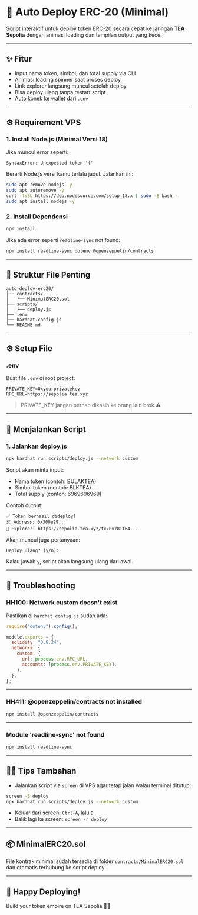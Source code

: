 # 🧠 Auto Deploy ERC-20 (Minimal)

Script interaktif untuk deploy token ERC-20 secara cepat ke jaringan **TEA Sepolia** dengan animasi loading dan tampilan output yang kece.

---

## ✨ Fitur

- Input nama token, simbol, dan total supply via CLI  
- Animasi loading spinner saat proses deploy  
- Link explorer langsung muncul setelah deploy  
- Bisa deploy ulang tanpa restart script  
- Auto konek ke wallet dari `.env`

---

## ⚙️ Requirement VPS

### 1. Install Node.js (Minimal Versi 18)

Jika muncul error seperti:

```
SyntaxError: Unexpected token '('
```

Berarti Node.js versi kamu terlalu jadul. Jalankan ini:

```bash
sudo apt remove nodejs -y
sudo apt autoremove -y
curl -fsSL https://deb.nodesource.com/setup_18.x | sudo -E bash -
sudo apt install nodejs -y
```

### 2. Install Dependensi

```bash
npm install
```

Jika ada error seperti `readline-sync` not found:

```bash
npm install readline-sync dotenv @openzeppelin/contracts
```

---

## 📁 Struktur File Penting

```
auto-deploy-erc20/
├── contracts/
│   └── MinimalERC20.sol
├── scripts/
│   └── deploy.js
├── .env
├── hardhat.config.js
└── README.md
```

---

## ⚙️ Setup File

### .env

Buat file `.env` di root project:

```env
PRIVATE_KEY=0xyourprivatekey
RPC_URL=https://sepolia.tea.xyz
```

> PRIVATE_KEY jangan pernah dikasih ke orang lain brok ⚠️

---

## 🚀 Menjalankan Script

### 1. Jalankan deploy.js

```bash
npx hardhat run scripts/deploy.js --network custom
```

Script akan minta input:
- Nama token (contoh: BULAKTEA)
- Simbol token (contoh: BLKTEA)
- Total supply (contoh: 6969696969)

Contoh output:

```
✅ Token berhasil dideploy!
📦 Address: 0x300e29...
🔗 Explorer: https://sepolia.tea.xyz/tx/0x781f64...
```

Akan muncul juga pertanyaan:

```
Deploy ulang? (y/n):
```

Kalau jawab `y`, script akan langsung ulang dari awal.

---

## 🔧 Troubleshooting

### HH100: Network custom doesn't exist

Pastikan di `hardhat.config.js` sudah ada:

```js
require("dotenv").config();

module.exports = {
  solidity: "0.8.24",
  networks: {
    custom: {
      url: process.env.RPC_URL,
      accounts: [process.env.PRIVATE_KEY],
    },
  },
};
```

---

### HH411: @openzeppelin/contracts not installed

```bash
npm install @openzeppelin/contracts
```

---

### Module 'readline-sync' not found

```bash
npm install readline-sync
```

---

## 👨‍💻 Tips Tambahan

- Jalankan script via `screen` di VPS agar tetap jalan walau terminal ditutup:

```bash
screen -S deploy
npx hardhat run scripts/deploy.js --network custom
```

- Keluar dari screen: `Ctrl+A`, lalu `D`  
- Balik lagi ke screen: `screen -r deploy`

---

## 📦 MinimalERC20.sol

File kontrak minimal sudah tersedia di folder `contracts/MinimalERC20.sol` dan otomatis terhubung ke script deploy.

---

## 🚀 Happy Deploying!

Build your token empire on TEA Sepolia 🍵💸